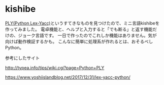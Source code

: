 # kishibe

[PLY(Python Lex-Yacc)](https://github.com/dabeaz/ply)というすてきなものを見つけたので、ミニ言語kishibeを作ってみました。
電卓機能と、ヘルプと入力すると「でも断る」と返す機能だけの、ジョーク言語です。
一日で作ったのでこれしか機能はありません。気が向けば動作検証するかも。
こんなに簡単に処理系が作れるとは、おそるべしPython。

参考にしたサイト

http://typea.info/tips/wiki.cgi?page=Python+PLY

https://www.yoshiislandblog.net/2017/12/31/lex-yacc-python/

